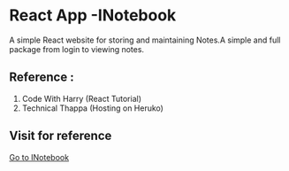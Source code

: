 # React App -INotebook

A simple React website for storing and maintaining Notes.A simple and full package from login to viewing notes.
## Reference :
 1. Code With Harry (React Tutorial)
 2. Technical Thappa (Hosting on Heruko)

## Visit for reference
[Go to INotebook](https://inotebook-dazz.herokuapp.com)

